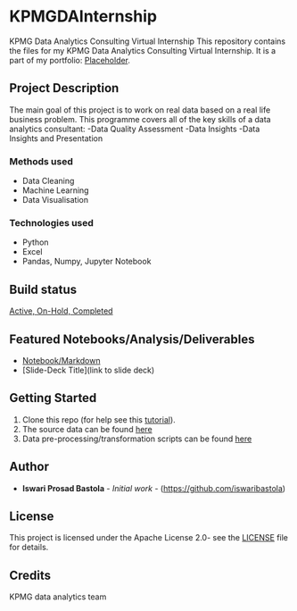 # KPMGDAInternship
KPMG Data Analytics Consulting Virtual Internship
This repository contains the files for my KPMG Data Analytics Consulting Virtual Internship.
It is a part of my portfolio: [Placeholder](https://github.com/iswaribastola).

## Project Description
The main goal of this project is to work on real data based on a real life business problem. 
This programme covers all of the key skills of a data analytics consultant:
-Data Quality Assessment
-Data Insights
-Data Insights and Presentation

### Methods used
* Data Cleaning
* Machine Learning
* Data Visualisation

### Technologies used
* Python
* Excel
* Pandas, Numpy, Jupyter Notebook

## Build status
[Active, On-Hold, Completed](https://travis-ci.org/)

## Featured Notebooks/Analysis/Deliverables
* [Notebook/Markdown](https://mybinder.org)
* [Slide-Deck Title](link to slide deck)

## Getting Started
1. Clone this repo (for help see this [tutorial](https://help.github.com/articles/cloning-a-repository/)).
2. The source data can be found [here](https://github.com/iswaribastola/KPMGDAInternship/blob/main/KPMG_VI_New_raw_data_update_final.xlsx)
3. Data pre-processing/transformation scripts can be found [here](Repo_folder/notebooks)


## Author
* **Iswari Prosad Bastola** - *Initial work* - (https://github.com/iswaribastola)

## License
This project is licensed under the Apache License 2.0- see the [LICENSE](LICENSE) file for details.

## Credits
KPMG data analytics team
